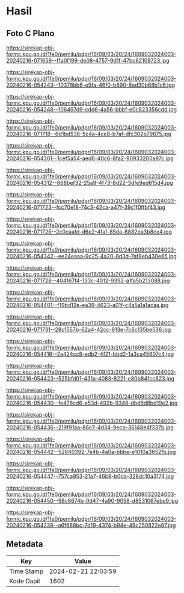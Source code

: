 # Hasil

## Foto C Plano

https://sirekap-obj-formc.kpu.go.id/1fe0/pemilu/pdpr/16/09/03/20/24/1609032024003-20240216-071659--f1a0f199-de08-4757-9d1f-47bc62109723.jpg

https://sirekap-obj-formc.kpu.go.id/1fe0/pemilu/pdpr/16/09/03/20/24/1609032024003-20240216-054243--10378bb6-e9fa-46f0-b890-8ed30b68b1c6.jpg

https://sirekap-obj-formc.kpu.go.id/1fe0/pemilu/pdpr/16/09/03/20/24/1609032024003-20240216-054248--106497d9-cdd6-4a56-bbbf-e0c823356cdd.jpg

https://sirekap-obj-formc.kpu.go.id/1fe0/pemilu/pdpr/16/09/03/20/24/1609032024003-20240216-071718--6d1bd538-5c4a-4ce8-b7af-dfc302b79875.jpg

https://sirekap-obj-formc.kpu.go.id/1fe0/pemilu/pdpr/16/09/03/20/24/1609032024003-20240216-054301--1cef5a54-aed6-40c6-8fa2-90933200a97c.jpg

https://sirekap-obj-formc.kpu.go.id/1fe0/pemilu/pdpr/16/09/03/20/24/1609032024003-20240216-054312--868bef32-25a9-4f73-8d22-3dfe9ed615d4.jpg

https://sirekap-obj-formc.kpu.go.id/1fe0/pemilu/pdpr/16/09/03/20/24/1609032024003-20240216-071723--fcc70e18-74c3-42ca-a47f-39c1f0ffbf43.jpg

https://sirekap-obj-formc.kpu.go.id/1fe0/pemilu/pdpr/16/09/03/20/24/1609032024003-20240216-071725--2c0caafd-d6e2-4faf-85da-8882ea3b8ce4.jpg

https://sirekap-obj-formc.kpu.go.id/1fe0/pemilu/pdpr/16/09/03/20/24/1609032024003-20240216-054342--ee24eaaa-9c25-4a20-8d3d-7af8eb430e65.jpg

https://sirekap-obj-formc.kpu.go.id/1fe0/pemilu/pdpr/16/09/03/20/24/1609032024003-20240216-071728--404167f4-133c-4012-9392-a1fa5b213088.jpg

https://sirekap-obj-formc.kpu.go.id/1fe0/pemilu/pdpr/16/09/03/20/24/1609032024003-20240216-054401--f19bd12e-ea39-4623-a01f-c4a5a1a1acaa.jpg

https://sirekap-obj-formc.kpu.go.id/1fe0/pemilu/pdpr/16/09/03/20/24/1609032024003-20240216-071731--28c1557b-62a4-42cc-913e-7c6c135be536.jpg

https://sirekap-obj-formc.kpu.go.id/1fe0/pemilu/pdpr/16/09/03/20/24/1609032024003-20240216-054416--2a424cc8-edb2-4f21-bbd2-1a3ca45607c4.jpg

https://sirekap-obj-formc.kpu.go.id/1fe0/pemilu/pdpr/16/09/03/20/24/1609032024003-20240216-054423--525bfd01-431a-4083-8221-c80b841cc823.jpg

https://sirekap-obj-formc.kpu.go.id/1fe0/pemilu/pdpr/16/09/03/20/24/1609032024003-20240216-054430--fe476cd6-a53d-492b-9348-dbd6d8bd19e2.jpg

https://sirekap-obj-formc.kpu.go.id/1fe0/pemilu/pdpr/16/09/03/20/24/1609032024003-20240216-054436--219f91aa-86c7-4d34-9ecb-36148e4f337b.jpg

https://sirekap-obj-formc.kpu.go.id/1fe0/pemilu/pdpr/16/09/03/20/24/1609032024003-20240216-054442--52840392-7e4b-4a0a-bbbe-e1010a3652fb.jpg

https://sirekap-obj-formc.kpu.go.id/1fe0/pemilu/pdpr/16/09/03/20/24/1609032024003-20240216-054447--757ca953-21a7-46b9-b0da-328dc10a3174.jpg

https://sirekap-obj-formc.kpu.go.id/1fe0/pemilu/pdpr/16/09/03/20/24/1609032024003-20240216-054450--98c6674b-0d47-4a90-9058-d8531067ebe9.jpg

https://sirekap-obj-formc.kpu.go.id/1fe0/pemilu/pdpr/16/09/03/20/24/1609032024003-20240216-054238--a6f688bc-7d19-4374-b94e-49c250822e87.jpg


## Metadata

| Key        | Value               |
| ---------- | ------------------- |
| Time Stamp | 2024-02-21 22:03:59 |
| Kode Dapil | 1602                |




